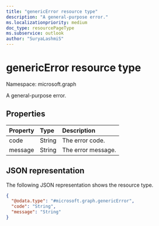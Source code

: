 ```yaml
---
title: "genericError resource type"
description: "A general-purpose error."
ms.localizationpriority: medium
doc_type: resourcePageType
ms.subservice: outlook
author: "SuryaLashmiS"
---
```


# genericError resource type

Namespace: microsoft.graph

A general-purpose error.

## Properties

| Property | Type | Description |
|:---------|:-----|:------------|
| code | String | The error code. |
| message | String | The error message. |

## JSON representation

The following JSON representation shows the resource type.

<!-- {
  "blockType": "resource",
  "optionalProperties": [
  ],
  "@odata.type": "microsoft.graph.genericError"
}-->

```json
{
  "@odata.type": "#microsoft.graph.genericError",
  "code": "String",
  "message": "String"
}
```

